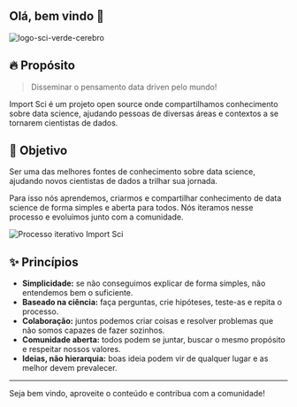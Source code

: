 ## Olá, bem vindo 👋

![logo-sci-verde-cerebro](https://user-images.githubusercontent.com/45513854/174713055-53a1de18-7411-4f79-8fce-aa9e0fd48014.jpg)


## 🔥 Propósito

> Disseminar o pensamento data driven pelo mundo!

Import Sci é um projeto open source onde compartilhamos conhecimento sobre data science, ajudando pessoas de diversas áreas e contextos a se tornarem cientistas de dados.

## 🚀 Objetivo

Ser uma das melhores fontes de conhecimento sobre data science, ajudando novos cientistas de dados a trilhar sua jornada.

Para isso nós aprendemos, criarmos e compartilhar conhecimento de data science de forma simples e aberta para todos. Nós iteramos nesse processo e evoluimos junto com a comunidade.

![Processo iterativo Import Sci](https://user-images.githubusercontent.com/45513854/175793754-b1f45e2b-a936-4ae0-b6c3-752623143fd3.png)


## ✨ Princípios

- **Simplicidade:** se não conseguimos explicar de forma simples, não entendemos bem o suficiente.
- **Baseado na ciência:** faça perguntas, crie hipóteses, teste-as e repita o processo.
- **Colaboração:** juntos podemos criar coisas e resolver problemas que não somos capazes de fazer sozinhos.
- **Comunidade aberta:** todos podem se juntar, buscar o mesmo propósito e respeitar nossos valores.
- **Ideias, não hierarquia:** boas ideia podem vir de qualquer lugar e as melhor devem prevalecer.

------

Seja bem vindo, aproveite o conteúdo e contribua com a comunidade!
